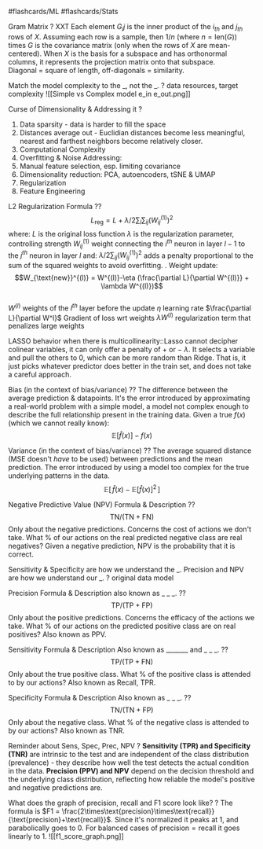 
#flashcards/ML #flashcards/Stats

Gram Matrix
?
XXT
Each element $G_ij$ is the inner product of the $i_{th}$ and $j_{th}$ rows of $X$.  Assuming each row is a sample, then $1/n$ (where $n = \text{len}(G)$) times $G$ is the covariance matrix (only when the rows of $X$ are mean-centered).  When $X$ is the basis for a subspace and has orthonormal columns, it represents the projection matrix onto that subspace.  
Diagonal = square of length, off-diagonals = similarity.

Match the model complexity to the \_, not the \_.
?
data resources, target complexity
![[Simple vs Complex model e_in e_out.png]]

Curse of Dimensionality & Addressing it
?
1. Data sparsity - data is harder to fill the space
2. Distances average out - Euclidian distances become less meaningful, nearest and farthest neighbors become relatively closer.
3. Computational Complexity
4. Overfitting & Noise
Addressing:
1. Manual feature selection, esp. limiting covariance
2. Dimensionality reduction: PCA, autoencoders, tSNE & UMAP
3. Regularization
4. Feature Engineering

L2 Regularization Formula
??
$$L_{\text{reg}} = L + \lambda/2 \sum_{l} \sum_{ij}(W_{ij}^{(1)})^2$$
where:
	$L$ is the original loss function
	$\lambda$ is the regularization parameter, controlling strength
	$W_{ij}^{(1)}$ weight connecting the $i^{th}$ neuron in layer $l-1$ to the $j^{th}$ neuron in layer $l$
and:
	$\lambda/2 \sum_{ij}(W_{ij}^{(1)})^2$ adds a penalty proportional to the sum of the squared weights to avoid overfitting.
.
Weight update: $$W_{\text{new}}^{(l)} = W^{(l)}-\eta (\frac{\partial L}{\partial W^{(l)}} + \lambda W^{(l)})$$  
	$W^{(l)}$ weights of the $l^{th}$ layer before the update $\eta$ learning rate
	$\frac{\partial L}{\partial W^l}$ Gradient of loss wrt weights
	$\lambda W^{(l)}$ regularization term that penalizes large weights

LASSO behavior when there is multicollinearity::Lasso cannot decipher colinear variables, it can only offer a penalty of $+$ or $-$ $\lambda$.  It selects a variable and pull the others to 0, which can be more random than Ridge.  That is, it just picks whatever predictor does better in the train set, and does not take a careful approach.

Bias (in the context of bias/variance)
??
The difference between the average prediction & datapoints.  It's the error introduced by approximating a real-world problem with a simple model, a model not complex enough to describe the full relationship present in the training data.  Given a true $f(x)$ (which we cannot really know):
$$\mathbb{E}[\hat{f}(x)] - f(x)$$

Variance (in the context of bias/variance)
??
The average squared distance (MSE doesn't *have* to be used) between predictions and the mean prediction.  The error introduced by using a model too complex for the true underlying patterns in the data.
$$\mathbb{E}[\, \hat{f}(x) - \mathbb{E}[\hat{f}(x)]^2 \,]$$
<!--SR:!2025-04-03,2,248!2000-01-01,1,250-->

Negative Predictive Value (NPV)
Formula & Description
??
$$\text{TN} / (\text{TN} + \text{FN})$$
Only about the negative predictions.  Concerns the cost of actions we don't take.  What % of our actions on the real predicted negative class are real negatives?  Given a negative prediction, NPV is the probability that it is correct.

Sensitivity & Specificity are how we understand the \_.
Precision and NPV are how we understand our \_.
?
original data
model

Precision Formula & Description
also known as \_ \_ \_.
??
$$\text{TP} / (\text{TP} + \text{FP})$$
Only about the positive predictions.  Concerns the efficacy of the actions we take.  What % of our actions on the predicted positive class are on real positives?
Also known as PPV.
<!--SR:!2000-01-01,1,250!2025-04-02,1,228-->

Sensitivity Formula & Description
Also known as \_\_\_\_\_\_\_ and \_ \_ \_.
??
$$\text{TP} / (\text{TP} + \text{FN})$$
Only about the true positive class.  What % of the positive class is attended to by our actions?
Also known as Recall, TPR.

Specificity Formula & Description
Also known as \_ \_ \_.
??
$$\text{TN} / (\text{TN} + \text{FP})$$
Only about the negative class.  What % of the negative class is attended to by our actions?
Also known as TNR.
<!--SR:!2000-01-01,1,250!2025-04-02,1,228-->

Reminder about Sens, Spec, Prec, NPV
?
**Sensitivity (TPR) and Specificity (TNR)** are intrinsic to the test and are independent of the class distribution (prevalence) - they describe how well the test detects the actual condition in the data.
**Precision (PPV) and NPV** depend on the decision threshold and the underlying class distribution, reflecting how reliable the model's positive and negative predictions are.
<!--SR:!2025-04-02,1,230-->

What does the graph of precision, recall and F1 score look like?
?
The formula is $F1 = \frac{2\times\text{precision}\times\text{recall}}{\text{precision}+\text{recall}}$.  Since it's normalized it peaks at 1, and parabolically goes to 0.  For balanced cases of $\text{precision} = \text{recall}$ it goes linearly to 1.
![[f1_score_graph.png]]